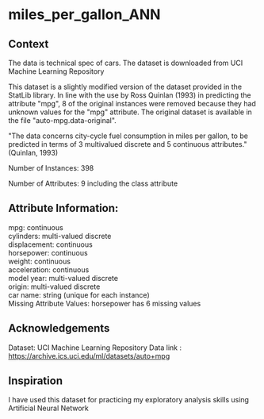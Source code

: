 # miles_per_gallon_ANN  
## Context
The data is technical spec of cars. The dataset is downloaded from UCI Machine Learning Repository  
  
This dataset is a slightly modified version of the dataset provided in
the StatLib library. In line with the use by Ross Quinlan (1993) in
predicting the attribute "mpg", 8 of the original instances were removed
because they had unknown values for the "mpg" attribute. The original
dataset is available in the file "auto-mpg.data-original".

"The data concerns city-cycle fuel consumption in miles per gallon,
to be predicted in terms of 3 multivalued discrete and 5 continuous
attributes." (Quinlan, 1993)

Number of Instances: 398

Number of Attributes: 9 including the class attribute

## Attribute Information:

mpg: continuous  
cylinders: multi-valued discrete  
displacement: continuous  
horsepower: continuous  
weight: continuous  
acceleration: continuous  
model year: multi-valued discrete  
origin: multi-valued discrete  
car name: string (unique for each instance)  
Missing Attribute Values: horsepower has 6 missing values

## Acknowledgements
Dataset: UCI Machine Learning Repository
Data link : https://archive.ics.uci.edu/ml/datasets/auto+mpg

## Inspiration
I have used this dataset for practicing my exploratory analysis skills using Artificial Neural Network

